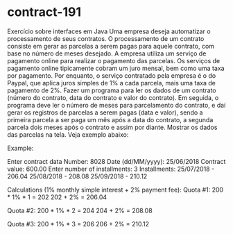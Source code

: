 # contract-191

Exercício sobre interfaces em Java
Uma empresa deseja automatizar o processamento de seus contratos. O processamento de um contrato consiste em gerar as parcelas a serem pagas para aquele contrato, com base no número de meses desejado.
A empresa utiliza um serviço de pagamento online para realizar o pagamento das parcelas. Os serviços de pagamento online tipicamente cobram um juro mensal, bem como uma taxa por pagamento. Por enquanto, o serviço contratado pela empresa é o do Paypal, que aplica juros simples de 1% a cada parcela, mais uma taxa de pagamento de 2%.
Fazer um programa para ler os dados de um contrato (número do contrato, data do contrato e valor do contrato). Em seguida, o programa deve ler o número de meses para parcelamento do contrato, e daí gerar os registros de parcelas a serem pagas (data e valor), sendo a primeira parcela a ser paga um mês após a data do contrato, a segunda parcela dois meses após o contrato e assim por diante. Mostrar os dados das parcelas na tela.
Veja exemplo abaixo:

Example:

Enter contract data
Number: 8028
Date (dd/MM/yyyy): 25/06/2018 
Contract value: 600.00
Enter number of installments: 3
Installments:
25/07/2018 - 206.04
25/08/2018 - 208.08
25/09/2018 - 210.12

Calculations (1% monthly simple interest + 2% payment fee):
Quota #1:
200 * 1% * 1 = 202
202 + 2% = 206.04

Quota #2: 
200 * 1% * 2 = 204
204 + 2% = 208.08

Quota #3:
200 * 1% * 3 = 206
206 + 2% = 210.12

